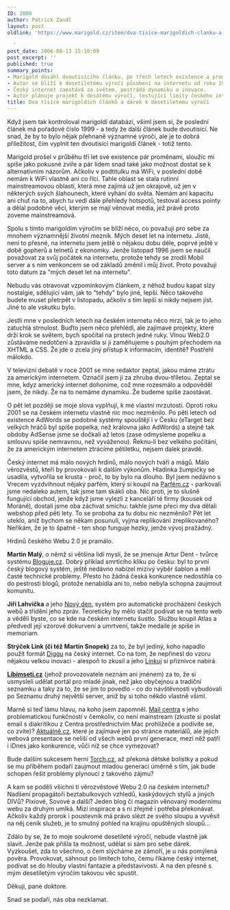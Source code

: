 ```yaml
---
ID: 2000
author: Patrick Zandl
layout: post
oldlink: 'https://www.marigold.cz/item/dva-tisice-marigoldich-clanku-a-darek-k-desetiletemu-vyroci

  '
post_date: 2006-08-13 15:10:09
post_excerpt: ''
published: true
summary_points:
- Marigold dosáhl dvoutisícího článku, po třech letech existence a proměn.
- Autor se blíží k desetiletému výročí působení na internetu od roku 1996.
- Český internet zaostává za světem, postrádá dynamiku a inovace.
- Autor plánuje projekt k desátému výročí, testující limity českého internetu.
title: Dva tisíce marigoldích článků a dárek k desetiletému výročí
---
```


<p>Když jsem tak kontroloval marigoldí databázi, všiml jsem si, že poslední článek má pořadové číslo 1999 - a tedy že další článek bude dvoutisící. Ne snad, že by to bylo nějak přehnaně významné výročí, ale je to dobrá příležitost, čím vyplnit ten dvoutisící marigoldí článek - totiž tento. </p>

<p>Marigold prošel v průběhu tří let své existence pár proměnami, sloužíc mi spíše jako pokusné zvíře a pár lidem snad také jako možnost dostat se k alternativním názorům. Ačkoliv v podtitulku má WiFi, v poslední době nemám k WiFi vlastně ani co říci. Tahle oblast se stala rutinní mainstreamovou oblastí, která mne zajímá už jen okrajově, už jen v některých svých šlahounech, které vyhání do světa. Nemám ani kapacitu ani chuť na to, abych tu vedl dále přehledy hotspotů, testoval access pointy a dělal podobné věci, kterým se mají věnovat média, jež právě proto zoveme mainstreamová. </p>

<p>Spolu s tímto marigoldím výročím se blíží něco, co považuji pro sebe za mnohem významnější životní mezník.  Mých deset let na internetu. Jistě, není to přesné, na internetu jsem ještě o nějakou dobu déle, poprvé ještě v době gopherů a telnetů z ekonomky. Jenže listopad 1996 jsem se naučil považovat za svůj počátek na internetu, protože tehdy se zrodil Mobil server a s ním venkoncem se od základů změnil i můj život. Proto považuji toto datum za "mých deset let na internetu".</p>

<p>Nebudu vás otravovat vzpomínkovým článkem, z něhož budou kapat slzy nostalgie, sdělující vám, jak to "tehdy" bylo jiné, lepší. Něco takového budete muset přetrpět v listopadu, ačkoliv s tím lepší si nikdy nejsem jist. Jiné to ale vskutku bylo. </p>

<p>Jestli mne v posledních letech na českém internetu něco mrzí, tak je to jeho zatuchlá strnulost. Buďto jsem něco přehlédl, ale zajímavé projekty, které drží krok se světem, bych spočítal na prstech jedné ruky. Vlnou Web2.0 zůstáváme nedotčení a zpravidla si ji zaměňujeme s pouhým přechodem na XHTML a CSS. Že jde o zcela jiný přístup k informacím, identitě? Postřehl málokdo. </p>

<p>V televizní debatě v roce 2001 se mne redaktor zeptal, jakou máme ztrátu za americkým internetem. Označil jsem ji za zhruba dvou-tříletou. Zeptal se mne, kdyz americký internet dohoníme, což mne rozesmálo a odpověděl jsem, že nikdy. Že na to nemáme dynamiku. Že budeme spíše zaostávat. </p>

<p>O pět let později se moje slova vyplňují, k mé vlastní mrzutosti. Oproti roku 2001 se na českém internetu vlastně nic moc nezměnilo. Po pěti letech od existence AdWords se podobné systémy spouštějí i v Česku (eTarget bez velkých hráčů byl spíše popelka, než královna jako AdWords)  a stejně tak obdoby AdSense jsme se dočkali až letos (zase odmysleme popelku a smlouvu spíše nemravnou, než vyváženou). Řeknu-li bez velkého počítání, že za americkým internetem ztrácíme pětiletku, nejsem dalek pravdě. </p>

<p>Český internet má málo nových hrdinů, málo nových tváří a mágů. Málo věrozvěstů, kteří by provokovali k dalším výkonům. Hladinka žumpičky se usadila, vytvořila se krusta - proč, to by bylo na dlouho. 
Byl jsem nedávno s Vrecem vyzdvihnout nějaký parfém, který si koupil na <a href="http://www.parfem.cz">Parfém.cz</a> - parkovali jsme nedaleko autem, tak jsme tam skákli oba. Nic proti, je to slušně fungující obchod, jenže když jsme vylezli z kanceláří té firmy (kousek od Moráně), dostali jsme oba záchvat smíchu: takhle jsme přeci my dva dělali webshop před pěti lety. To se proboha za tu dobu nic nezměnilo? Pět let uteklo, aniž bychom se někam posunuli, vyjma replikování zreplikovaného? Neříkám, že je to špatně - ten shop funguje hezky, jenže vývoj pražádný. </p>

<p>Hrdinů českého Webu 2.0 je pramálo. </p>

<p><strong>Martin Malý</strong>, o němž si většina lidí myslí, že se jmenuje Artur Dent - tvůrce systému <a href="http://www.bloguje.cz">Bloguje.cz</a>. Dobrý příklad smrtícího kliku po česku: byl to první český blogový systém, ještě nedávno nabízel mizivý výběr  šablon a měl časté technické problémy. Přesto ho žádná česká konkurence nedostihla co do pestrosti blogů, protože nenabídla ani to, nebo nebyla schopna zaujmout komunitu. </p>

<p><strong>Jiří Lahvička</strong> a jeho <a href="http://www.novyden.cz">Nový den</a>, systém pro automatické procházení českých webů a třídění jeho zpráv. Teoreticky by mělo stačit podívat se na tento web a věděli byste, co se kde na českém internetu šustlo. Službu koupil Atlas a předvedl její vzorové dokurvení a umrtvení, takže medaile je spíše in memoriam. </p>

<p><strong>Strýček Link (či též Martin Snopek)</strong> za to, že byl jediný, koho napadlo použít formát <a href="http://www.digg.com">Diggu</a> na český internet. Co na tom, že nepřinesl do vzoru nějakou velkou inovaci - alespoň to zkusil a jeho <a href="http://www.linkuj.cz">Linkuj</a> si příznivce nabírá. </p>

<p><strong><a href="http://www.libimseti.cz">Líbímseti.cz</a></strong> (jehož provozovatele neznám ani jménem) za to, že si usmysleli udělat portál pro mladé jinak, než jako obyčejnou a tradiční seznamku a taky za to, že se jim to povedlo - co do návštěvnosti vybudovali po Seznamu druhý největší server, aniž by si toho někdo vlastně všiml. </p>

<p>Marně si teď lámu hlavu, na koho jsem zapomněl. <a href="http://mail.centrum.cz">Mail centra</a> s jeho problematickou funkčností v čemkoliv, co není mainstream (zkuste si poslat email s diakritikou z Centra prostřednictvím Mac prohlížeče a podivíte se, co zvíte)? <a href="http://www.aktualne.cz">Aktuálně.cz</a>, které je zajímavé jen po stránce materiálů, ale jejich webová presentace se neliší od všech webů první generace, mezi něž patří i iDnes jako konkurence, vůči níž se chce vymezovat? </p>
<p>Bude dalším sukcesem herní <a href="http://www.torch.cz">Torch.cz</a>, až překoná dětské bolístky a pokud se mu příběhem podaří zaujmout mladou generaci úměrně s tím, jak bude schopen řešit problémy plynoucí z takového zájmu? </p>

<p>A kam se poděli všichni ti věrozvěstové Webu 2.0 na českém internetu? Nadšení propagátoři beztabulkových vzhledů, kaskýdových stylů a jiných DIVů? Pixiové, Sovové a další? Jeden blog či magazín věnovaný modernímu webu za druhým umlká. Mizí inspirace a s ní zřejmě i potřeba překonávat. Ačkoliv každý prorok i poustevník má právo slézt ze svého sloupu a vyvěsit na něj ceník služeb, je to smutný pohled na krajinu opuštěných sloupů...</p>

<p>Zdálo by se, že to moje soukromé desetileté výročí, nebude vlastně jak slavit. Jenže pak přišla ta možnost, udělat  si sám pro sebe dárek. Vyzkoušet, zda to všechno, o čem slýcháme ze zámoří, je u nás pomýlená pověra. Provokovat, sáhnout po limitech toho, čemu říkáme český internet, podívat se do hlouby vlastní fantazie a představivosti. A na den přesně s mým desetiletým výročím takovou věc spustit. </p>

<p>Děkuji, pane doktore. </p>

<p>Snad se podaří, nás oba nezklamat.
</p>